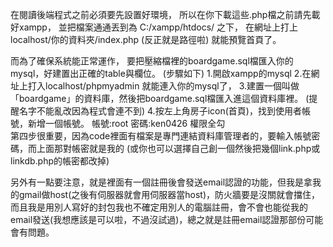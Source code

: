 在閱讀後端程式之前必須要先設置好環境，
所以在你下載這些.php檔之前請先載好xampp，
並把檔案通通丟到為  C:/xampp/htdocs/  之下，
在網址上打上localhost/你的資料夾/index.php (反正就是路徑啦)
就能預覽首頁了。

而為了確保系統能正常運作，
要把壓縮檔裡的boardgame.sql檔匯入你的mysql，好建置出正確的table與欄位。
(步驟如下)
1.開啟xampp的mysql
2.在網址上打入localhost/phpmyadmin 就能連入你的mysql了，
3.建置一個叫做「boardgame」的資料庫，然後把boardgame.sql檔匯入進這個資料庫裡。
  (提醒名字不能亂改因為程式會連不到)
4.按左上角房子icon(首頁)，找到使用者帳號，新增一個帳號。
  帳號:root
  密碼:ken0426
  權限全勾   
  第四步很重要，因為code裡面有檔案是專門連結資料庫管理者的，要輸入帳號密碼，而上面那對帳密就是我的
  (或你也可以選擇自己創一個然後把幾個link.php或linkdb.php的帳密都改掉)


另外有一點要注意，就是裡面有一個註冊後會發送email認證的功能，但我是拿我的gmail做host(之後有伺服器就會用伺服器當host)，防火牆要是沒關就會擋住，而且我是用別人寫好的封包我也不確定用別人的電腦註冊，會不會也能從我的email發送(我想應該是可以啦，不過沒試過)，總之就是註冊email認證那部份可能會有問題。
